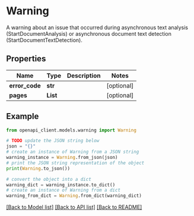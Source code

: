 # Warning

A warning about an issue that occurred during asynchronous text analysis (<a>StartDocumentAnalysis</a>) or asynchronous document text detection (<a>StartDocumentTextDetection</a>). 

## Properties

Name | Type | Description | Notes
------------ | ------------- | ------------- | -------------
**error_code** | **str** |  | [optional] 
**pages** | **List** |  | [optional] 

## Example

```python
from openapi_client.models.warning import Warning

# TODO update the JSON string below
json = "{}"
# create an instance of Warning from a JSON string
warning_instance = Warning.from_json(json)
# print the JSON string representation of the object
print(Warning.to_json())

# convert the object into a dict
warning_dict = warning_instance.to_dict()
# create an instance of Warning from a dict
warning_from_dict = Warning.from_dict(warning_dict)
```
[[Back to Model list]](../README.md#documentation-for-models) [[Back to API list]](../README.md#documentation-for-api-endpoints) [[Back to README]](../README.md)


